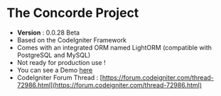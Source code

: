 # The Concorde Project
* **Version** : 0.0.28 Beta
* Based on the CodeIgniter Framework
* Comes with an integrated ORM named LightORM (compatible with PostgreSQL and MySQL)
* Not ready for production use !
* You can see a Demo [here](https://github.com/vmoulin78/demo-concorde)
* CodeIgniter Forum Thread : [https://forum.codeigniter.com/thread-72986.html](https://forum.codeigniter.com/thread-72986.html)